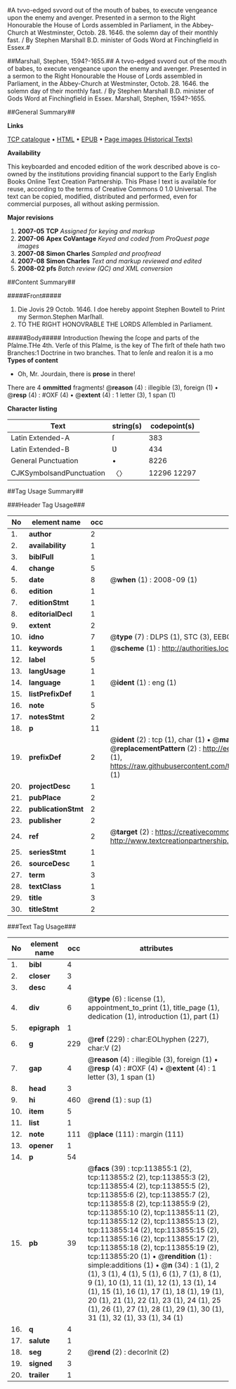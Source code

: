 #A tvvo-edged svvord out of the mouth of babes, to execute vengeance upon the enemy and avenger. Presented in a sermon to the Right Honourable the House of Lords assembled in Parliament, in the Abbey-Church at Westminster, Octob. 28. 1646. the solemn day of their monthly fast. / By Stephen Marshall B.D. minister of Gods Word at Finchingfield in Essex.#

##Marshall, Stephen, 1594?-1655.##
A tvvo-edged svvord out of the mouth of babes, to execute vengeance upon the enemy and avenger. Presented in a sermon to the Right Honourable the House of Lords assembled in Parliament, in the Abbey-Church at Westminster, Octob. 28. 1646. the solemn day of their monthly fast. / By Stephen Marshall B.D. minister of Gods Word at Finchingfield in Essex.
Marshall, Stephen, 1594?-1655.

##General Summary##

**Links**

[TCP catalogue](http://www.ota.ox.ac.uk/tcp/)  • 
[HTML](http://tei.it.ox.ac.uk/tcp/Texts-HTML/free/A89/A89591.html)  • 
[EPUB](http://tei.it.ox.ac.uk/tcp/Texts-EPUB/free/A89/A89591.epub) • 
[Page images (Historical Texts)](https://data.historicaltexts.jisc.ac.uk/view?pubId=eebo-99861713e&pageId=eebo-99861713e-113855-1)

**Availability**

This keyboarded and encoded edition of the
	       work described above is co-owned by the institutions
	       providing financial support to the Early English Books
	       Online Text Creation Partnership. This Phase I text is
	       available for reuse, according to the terms of Creative
	       Commons 0 1.0 Universal. The text can be copied,
	       modified, distributed and performed, even for
	       commercial purposes, all without asking permission.

**Major revisions**

1. __2007-05__ __TCP__ *Assigned for keying and markup*
1. __2007-06__ __Apex CoVantage__ *Keyed and coded from ProQuest page images*
1. __2007-08__ __Simon Charles__ *Sampled and proofread*
1. __2007-08__ __Simon Charles__ *Text and markup reviewed and edited*
1. __2008-02__ __pfs__ *Batch review (QC) and XML conversion*

##Content Summary##

#####Front#####

1. Die Jovis 29 Octob. 1646.
I doe hereby appoint Stephen Bowtell to Print my Sermon.Stephen Marſhall.
1. TO THE RIGHT HONOVRABLE THE LORDS Aſſembled in Parliament.

#####Body#####
Introduction ſhewing the ſcope and parts of the Pſalme.THe 4th. Verſe of this Pſalme, is the key of The firſt of theſe hath two Branches:1 Doctrine in two branches. That to ſenſe and reaſon it is a mo
**Types of content**

  * Oh, Mr. Jourdain, there is **prose** in there!

There are 4 **ommitted** fragments! 
 @__reason__ (4) : illegible (3), foreign (1)  •  @__resp__ (4) : #OXF (4)  •  @__extent__ (4) : 1 letter (3), 1 span (1)

**Character listing**


|Text|string(s)|codepoint(s)|
|---|---|---|
|Latin Extended-A|ſ|383|
|Latin Extended-B|Ʋ|434|
|General Punctuation|•|8226|
|CJKSymbolsandPunctuation|〈〉|12296 12297|

##Tag Usage Summary##

###Header Tag Usage###

|No|element name|occ|attributes|
|---|---|---|---|
|1.|__author__|2||
|2.|__availability__|1||
|3.|__biblFull__|1||
|4.|__change__|5||
|5.|__date__|8| @__when__ (1) : 2008-09 (1)|
|6.|__edition__|1||
|7.|__editionStmt__|1||
|8.|__editorialDecl__|1||
|9.|__extent__|2||
|10.|__idno__|7| @__type__ (7) : DLPS (1), STC (3), EEBO-CITATION (1), PROQUEST (1), VID (1)|
|11.|__keywords__|1| @__scheme__ (1) : http://authorities.loc.gov/ (1)|
|12.|__label__|5||
|13.|__langUsage__|1||
|14.|__language__|1| @__ident__ (1) : eng (1)|
|15.|__listPrefixDef__|1||
|16.|__note__|5||
|17.|__notesStmt__|2||
|18.|__p__|11||
|19.|__prefixDef__|2| @__ident__ (2) : tcp (1), char (1)  •  @__matchPattern__ (2) : ([0-9\-]+):([0-9IVX]+) (1), (.+) (1)  •  @__replacementPattern__ (2) : http://eebo.chadwyck.com/downloadtiff?vid=$1&page=$2 (1), https://raw.githubusercontent.com/textcreationpartnership/Texts/master/tcpchars.xml#$1 (1)|
|20.|__projectDesc__|1||
|21.|__pubPlace__|2||
|22.|__publicationStmt__|2||
|23.|__publisher__|2||
|24.|__ref__|2| @__target__ (2) : https://creativecommons.org/publicdomain/zero/1.0/ (1), http://www.textcreationpartnership.org/docs/. (1)|
|25.|__seriesStmt__|1||
|26.|__sourceDesc__|1||
|27.|__term__|3||
|28.|__textClass__|1||
|29.|__title__|3||
|30.|__titleStmt__|2||


###Text Tag Usage###

|No|element name|occ|attributes|
|---|---|---|---|
|1.|__bibl__|4||
|2.|__closer__|3||
|3.|__desc__|4||
|4.|__div__|6| @__type__ (6) : license (1), appointment_to_print (1), title_page (1), dedication (1), introduction (1), part (1)|
|5.|__epigraph__|1||
|6.|__g__|229| @__ref__ (229) : char:EOLhyphen (227), char:V (2)|
|7.|__gap__|4| @__reason__ (4) : illegible (3), foreign (1)  •  @__resp__ (4) : #OXF (4)  •  @__extent__ (4) : 1 letter (3), 1 span (1)|
|8.|__head__|3||
|9.|__hi__|460| @__rend__ (1) : sup (1)|
|10.|__item__|5||
|11.|__list__|1||
|12.|__note__|111| @__place__ (111) : margin (111)|
|13.|__opener__|1||
|14.|__p__|54||
|15.|__pb__|39| @__facs__ (39) : tcp:113855:1 (2), tcp:113855:2 (2), tcp:113855:3 (2), tcp:113855:4 (2), tcp:113855:5 (2), tcp:113855:6 (2), tcp:113855:7 (2), tcp:113855:8 (2), tcp:113855:9 (2), tcp:113855:10 (2), tcp:113855:11 (2), tcp:113855:12 (2), tcp:113855:13 (2), tcp:113855:14 (2), tcp:113855:15 (2), tcp:113855:16 (2), tcp:113855:17 (2), tcp:113855:18 (2), tcp:113855:19 (2), tcp:113855:20 (1)  •  @__rendition__ (1) : simple:additions (1)  •  @__n__ (34) : 1 (1), 2 (1), 3 (1), 4 (1), 5 (1), 6 (1), 7 (1), 8 (1), 9 (1), 10 (1), 11 (1), 12 (1), 13 (1), 14 (1), 15 (1), 16 (1), 17 (1), 18 (1), 19 (1), 20 (1), 21 (1), 22 (1), 23 (1), 24 (1), 25 (1), 26 (1), 27 (1), 28 (1), 29 (1), 30 (1), 31 (1), 32 (1), 33 (1), 34 (1)|
|16.|__q__|4||
|17.|__salute__|1||
|18.|__seg__|2| @__rend__ (2) : decorInit (2)|
|19.|__signed__|3||
|20.|__trailer__|1||
